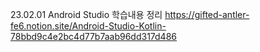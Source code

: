 23.02.01 Android Studio 학습내용 정리
https://gifted-antler-fe6.notion.site/Android-Studio-Kotlin-78bbd9c4e2bc4d77b7aab96dd317d486
